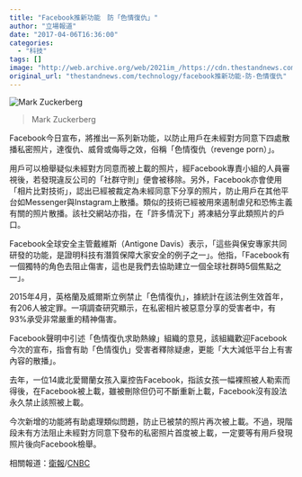 ```yaml
---
title: "Facebook推新功能　防「色情復仇」"
author: "立場報道"
date: "2017-04-06T16:36:00"
categories:
  - "科技"
tags: []
image: "http://web.archive.org/web/2021im_/https://cdn.thestandnews.com/media/photos/cache/mark_Kdmth_1200x0.png"
original_url: "thestandnews.com/technology/facebook推新功能-防-色情復仇"
---
```

![Mark Zuckerberg](http://web.archive.org/web/2021im_/https://cdn.thestandnews.com/media/photos/cache/mark_Kdmth_1200x0.png)

> Mark Zuckerberg

Facebook今日宣布，將推出一系列新功能，以防止用戶在未經對方同意下四處散播私密照片，達復仇、威脅或侮辱之效，俗稱「色情復仇（revenge porn）」。

用戶可以檢舉疑似未經對方同意而被上載的照片，經Facebook專責小組的人員審視後，若發現違反公司的「社群守則」便會被移除。另外，Facebook亦會使用「相片比對技術」，認出已經被裁定為未經同意下分享的照片，防止用戶在其他平台如Messenger與Instagram上散播。類似的技術已經被用來遏制虐兒和恐怖主義有關的照片散播。該社交網站亦指，在「許多情況下」將凍結分享此類照片的戶口。

Facebook全球安全主管戴維斯（Antigone Davis）表示，「這些與保安專家共同研發的功能，是證明科技有潛質保障大家安全的例子之一」。他指，「Facebook有一個獨特的角色去阻止傷害，這也是我們去協助建立一個全球社群時5個焦點之一」。

2015年4月，英格蘭及威爾斯立例禁止「色情復仇」，據統計在該法例生效首年，有206人被定罪。一項調查研究顯示，在私密相片被惡意分享的受害者中，有93%承受非常嚴重的精神傷害。

Facebook聲明中引述「色情復仇求助熱線」組織的意見，該組織歡迎Facebook今次的宣布，指會有助「色情復仇」受害者釋除疑慮，更能「大大減低平台上有害內容的散播」。

去年，一位14歲北愛爾蘭女孩入稟控告Facebook，指該女孩一幅裸照被人勒索而得後，在Facebook被上載，雖被刪除但仍可不斷重新上載，Facebook沒有設法永久禁止該照被上載。

今次新增的功能將有助處理類似問題，防止已被禁的照片再次被上載。不過，現階段未有方法阻止未經對方同意下發布的私密照片首度被上載，一定要等有用戶發現照片後向Facebook檢舉。

相關報道：[衛報](http://web.archive.org/web/20210628164249/https://www.theguardian.com/technology/2017/apr/05/facebook-tools-revenge-porn)/[CNBC](http://web.archive.org/web/20210628164249/http://www.cnbc.com/2017/04/05/facebook-is-cracking-down-on-revenge-porn.html)